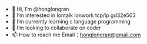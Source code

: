 - 👋 Hi, I’m @honglongran
- 👀 I’m interested in lontalk lonwork tcp/ip gd32e503
- 🌱 I’m currently learning c language programming 
- 💞️ I’m looking to collaborate on coder
- 📫 How to reach me Email：honglongran@gmail.com

<!---
honglongran/honglongran is a ✨ special ✨ repository because its `README.md` (this file) appears on your GitHub profile.
You can click the Preview link to take a look at your changes.
--->
